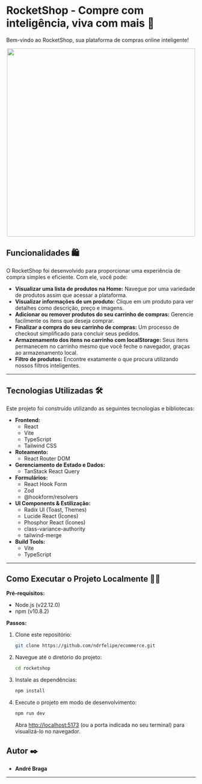 # RocketShop - Compre com inteligência, viva com mais 🚀

Bem-vindo ao RocketShop, sua plataforma de compras online inteligente!
<div align="center">
   <img src="https://github.com/user-attachments/assets/193bf214-559f-4115-be49-bd485246f256" width="500"/>
</div>


## Funcionalidades 🛍️

O RocketShop foi desenvolvido para proporcionar uma experiência de compra simples e eficiente. Com ele, você pode:

* **Visualizar uma lista de produtos na Home:** Navegue por uma variedade de produtos assim que acessar a plataforma.
* **Visualizar informações de um produto:** Clique em um produto para ver detalhes como descrição, preço e imagens.
* **Adicionar ou remover produtos do seu carrinho de compras:** Gerencie facilmente os itens que deseja comprar.
* **Finalizar a compra do seu carrinho de compras:** Um processo de checkout simplificado para concluir seus pedidos.
* **Armazenamento dos itens no carrinho com localStorage:** Seus itens permanecem no carrinho mesmo que você feche o navegador, graças ao armazenamento local.
* **Filtro de produtos:** Encontre exatamente o que procura utilizando nossos filtros inteligentes.

---

## Tecnologias Utilizadas 🛠️

Este projeto foi construído utilizando as seguintes tecnologias e bibliotecas:

* **Frontend:**
    * React
    * Vite
    * TypeScript
    * Tailwind CSS
* **Roteamento:**
    * React Router DOM
* **Gerenciamento de Estado e Dados:**
    * TanStack React Query
* **Formulários:**
    * React Hook Form
    * Zod
    * @hookform/resolvers
* **UI Components & Estilização:**
    * Radix UI (Toast, Themes)
    * Lucide React (Ícones)
    * Phosphor React (Ícones)
    * class-variance-authority
    * tailwind-merge
* **Build Tools:**
    * Vite
    * TypeScript

---

## Como Executar o Projeto Localmente 👨‍💻

**Pré-requisitos:**

* Node.js (v22.12.0)
* npm (v10.8.2)

**Passos:**

1.  Clone este repositório:
    ```bash
    git clone https://github.com/ndrfelipe/ecommerce.git
    ```
2.  Navegue até o diretório do projeto:
    ```bash
    cd rocketshop
    ```
3.  Instale as dependências:
    ```bash
    npm install
    ```
4.  Execute o projeto em modo de desenvolvimento:
    ```bash
    npm run dev
    ```
    Abra [http://localhost:5173](http://localhost:5173) (ou a porta indicada no seu terminal) para visualizá-lo no navegador.


## Autor ✒️

* **André Braga**

---


